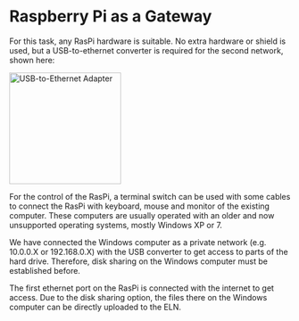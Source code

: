 # Raspberry Pi as a Gateway

For this task, any RasPi hardware is suitable. No extra hardware or shield is used, but a USB-to-ethernet converter is required for the second network, shown here:

 <img source="USB2Ethernet-Adapter.png" alt="USB-to-Ethernet Adapter"  width="200"/>


For the control of the RasPi, a terminal switch can be used with some cables to connect the RasPi with keyboard, mouse and monitor of the existing computer. These computers are usually operated with an older and now unsupported operating systems, mostly Windows XP or 7.

We have connected the Windows computer as a private network (e.g. 10.0.0.X or 192.168.0.X) with the USB converter to get access to parts of the hard drive. Therefore, disk sharing on the Windows computer must be established before.

The first ethernet port on the RasPi is connected with the internet to get access. Due to the disk sharing option, the files there on the Windows computer can be directly uploaded to the ELN.

